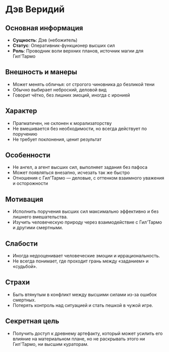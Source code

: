# Дэв Веридий

## Основная информация
- **Сущность**: Дэв (небожитель)
- **Статус**: Оперативник-функционер высших сил
- **Роль**: Проводник воли верхних планов, источник магии для Гил'Тармо

## Внешность и манеры
- Может менять обличья: от строгого чиновника до безликой тени
- Обычно выбирает неброский, деловой вид
- Говорит чётко, без лишних эмоций, иногда с иронией

## Характер
- Прагматичен, не склонен к морализаторству
- Не вмешивается без необходимости, но всегда действует по поручению
- Не требует поклонения, ценит результат

## Особенности
- Не ангел, а агент высших сил, выполняет задания без пафоса
- Может появляться внезапно, исчезать так же быстро
- Отношения с Гил'Тармо — деловые, с оттенком взаимного уважения и осторожности

## Мотивация
- Исполнить поручения высших сил максимально эффективно и без лишнего вмешательства.
- Изучить человеческую природу через взаимодействие с Гил'Тармо и другими смертными.

## Слабости
- Иногда недооценивает человеческие эмоции и иррациональность.
- Не всегда понимает, где проходит грань между «заданием» и «судьбой».

## Страхи
- Быть втянутым в конфликт между высшими силами из-за ошибок смертных.
- Потерять контроль над ситуацией и стать пешкой в чужой игре.

## Секретная цель
- Получить доступ к древнему артефакту, который может усилить его влияние на материальном плане, но не раскрывать этого ни Гил'Тармо, ни высшим кураторам. 